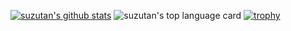 [![suzutan's github stats](https://github-readme-stats.vercel.app/api?username=suzutan&show_icons=true&count_private=true&theme=shades-of-purple)](https://github.com/anuraghazra/github-readme-stats)
![suzutan's top language card](https://github-readme-stats.vercel.app/api/top-langs/?username=suzutan&theme=shades-of-purple&hide=css,html)
[![trophy](https://github-profile-trophy.vercel.app/?username=suzutan)](https://github.com/ryo-ma/github-profile-trophy)
